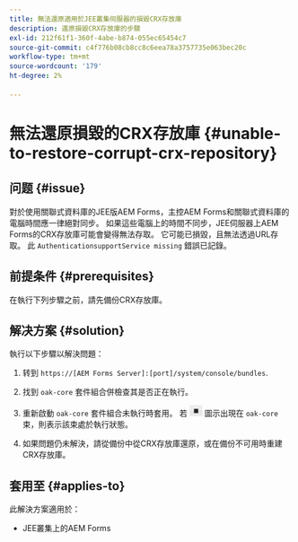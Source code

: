 ```yaml
---
title: 無法還原適用於JEE叢集伺服器的損毀CRX存放庫
description: 還原損毀CRX存放庫的步驟
exl-id: 212f61f1-360f-4abe-b874-055ec65454c7
source-git-commit: c4f776b08cb8cc8c6eea78a3757735e063bec20c
workflow-type: tm+mt
source-wordcount: '179'
ht-degree: 2%

---
```


# 無法還原損毀的CRX存放庫 {#unable-to-restore-corrupt-crx-repository}

## 问题 {#issue}

對於使用關聯式資料庫的JEE版AEM Forms，主控AEM Forms和關聯式資料庫的電腦時間應一律絕對同步。 如果這些電腦上的時間不同步，JEE伺服器上AEM Forms的CRX存放庫可能會變得無法存取。 它可能已損毀，且無法透過URL存取。 此 `AuthenticationsupportService missing` 錯誤已記錄。

## 前提条件 {#prerequisites}

在執行下列步驟之前，請先備份CRX存放庫。

## 解决方案 {#solution}

執行以下步驟以解決問題：
1. 转到  `https://[AEM Forms Server]:[port]/system/console/bundles`.

1. 找到 `oak-core` 套件組合併檢查其是否正在執行。

1. 重新啟動 `oak-core` 套件組合未執行時套用。 若  ![暫停按鈕](/help/forms/using/assets/stop.png) 圖示出現在 `oak-core` 束，則表示該束處於執行狀態。

1. 如果問題仍未解決，請從備份中從CRX存放庫還原，或在備份不可用時重建CRX存放庫。


## 套用至 {#applies-to}

此解決方案適用於：

* JEE叢集上的AEM Forms